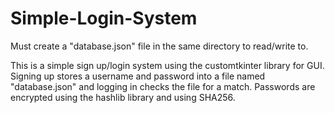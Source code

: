 # Simple-Login-System

Must create a "database.json" file in the same directory to read/write to. 

This is a simple sign up/login system using the customtkinter library for GUI. Signing up stores a username and password into a file named "database.json" and logging in checks the file for a match. Passwords are encrypted using the hashlib library and using SHA256. 

